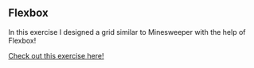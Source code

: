 
## Flexbox

In this exercise I designed a grid similar to Minesweeper with the help of Flexbox!

[Check out this exercise here!](https://seanwinderickx.github.io/Learning-Markup/exercises/2.css/2.flexbox/index.html)